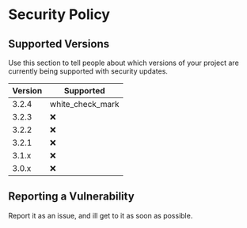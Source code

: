 # Security Policy

## Supported Versions

Use this section to tell people about which versions of your project are
currently being supported with security updates.

| Version | Supported          |
| ------- | ------------------ |
| 3.2.4   | white_check_mark   |
| 3.2.3   | :x:                |
| 3.2.2   | :x:                |
| 3.2.1   | :x:                |
| 3.1.x   | :x:                |
| 3.0.x   | :x:                |

## Reporting a Vulnerability

Report it as an issue, and ill get to it as soon as possible.

